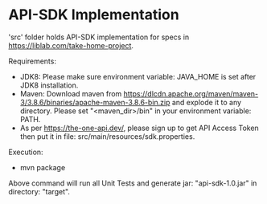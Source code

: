 # API-SDK Implementation

'src' folder holds API-SDK implementation for specs in https://liblab.com/take-home-project.

Requirements:
- JDK8: Please make sure environment variable: JAVA_HOME is set after JDK8 installation.
- Maven: Download maven from https://dlcdn.apache.org/maven/maven-3/3.8.6/binaries/apache-maven-3.8.6-bin.zip and explode it to any directory. Please set "<maven_dir>/bin" in your environment variable: PATH.
- As per https://the-one-api.dev/, please sign up to get API Access Token then put it in file: src/main/resources/sdk.properties.

Execution:
- mvn package

Above command will run all Unit Tests and generate jar: "api-sdk-1.0.jar" in directory: "target".

